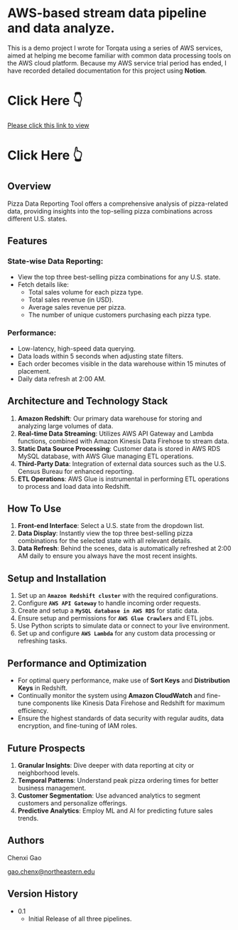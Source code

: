 # AWS-based stream data pipeline and data analyze.
This is a demo project I wrote for Torqata using a series of AWS services, aimed at helping me become familiar with common data processing tools on the AWS cloud platform.
Because my AWS service trial period has ended, I have recorded detailed documentation for this project using **Notion**. 
# Click Here 👇
[Please click this link to view](https://www.notion.so/TORQATA-PIZZA-BUSINESS-7375585a4b3e4d7c9d028f9c4261bc9b)
# Click Here 👆

## Overview
Pizza Data Reporting Tool offers a comprehensive analysis of pizza-related data, providing insights into the top-selling pizza combinations across different U.S. states.

## Features

### State-wise Data Reporting:
- View the top three best-selling pizza combinations for any U.S. state.
- Fetch details like:
  * Total sales volume for each pizza type.
  * Total sales revenue (in USD).
  * Average sales revenue per pizza.
  * The number of unique customers purchasing each pizza type.

### Performance:
- Low-latency, high-speed data querying.
- Data loads within 5 seconds when adjusting state filters.
- Each order becomes visible in the data warehouse within 15 minutes of placement.
- Daily data refresh at 2:00 AM.

## Architecture and Technology Stack

1. **Amazon Redshift**: Our primary data warehouse for storing and analyzing large volumes of data.
2. **Real-time Data Streaming**: Utilizes AWS API Gateway and Lambda functions, combined with Amazon Kinesis Data Firehose to stream data.
3. **Static Data Source Processing**: Customer data is stored in AWS RDS MySQL database, with AWS Glue managing ETL operations.
4. **Third-Party Data**: Integration of external data sources such as the U.S. Census Bureau for enhanced reporting.
5. **ETL Operations**: AWS Glue is instrumental in performing ETL operations to process and load data into Redshift.

## How To Use

1. **Front-end Interface**: Select a U.S. state from the dropdown list.
2. **Data Display**: Instantly view the top three best-selling pizza combinations for the selected state with all relevant details.
3. **Data Refresh**: Behind the scenes, data is automatically refreshed at 2:00 AM daily to ensure you always have the most recent insights.

## Setup and Installation

1. Set up an **`Amazon Redshift cluster`** with the required configurations.
2. Configure **`AWS API Gateway`** to handle incoming order requests.
3. Create and setup a **`MySQL database in AWS RDS`** for static data.
4. Ensure setup and permissions for **`AWS Glue Crawlers`** and ETL jobs.
5. Use Python scripts to simulate data or connect to your live environment.
6. Set up and configure **`AWS Lambda`** for any custom data processing or refreshing tasks.

## Performance and Optimization

- For optimal query performance, make use of **Sort Keys** and **Distribution Keys** in Redshift.
- Continually monitor the system using **Amazon CloudWatch** and fine-tune components like Kinesis Data Firehose and Redshift for maximum efficiency.
- Ensure the highest standards of data security with regular audits, data encryption, and fine-tuning of IAM roles.

## Future Prospects

1. **Granular Insights**: Dive deeper with data reporting at city or neighborhood levels.
2. **Temporal Patterns**: Understand peak pizza ordering times for better business management.
3. **Customer Segmentation**: Use advanced analytics to segment customers and personalize offerings.
4. **Predictive Analytics**: Employ ML and AI for predicting future sales trends.

## Authors

Chenxi Gao  

gao.chenx@northeastern.edu

## Version History

* 0.1
    * Initial Release of all three pipelines.
